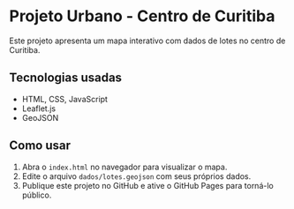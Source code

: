 
# Projeto Urbano - Centro de Curitiba

Este projeto apresenta um mapa interativo com dados de lotes no centro de Curitiba.

## Tecnologias usadas

- HTML, CSS, JavaScript
- Leaflet.js
- GeoJSON

## Como usar

1. Abra o `index.html` no navegador para visualizar o mapa.
2. Edite o arquivo `dados/lotes.geojson` com seus próprios dados.
3. Publique este projeto no GitHub e ative o GitHub Pages para torná-lo público.
